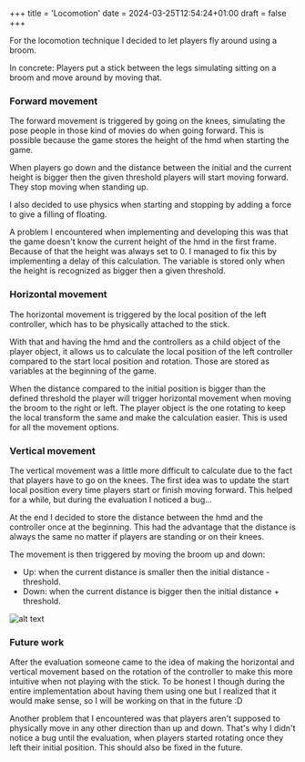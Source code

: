 +++
title = 'Locomotion'
date = 2024-03-25T12:54:24+01:00
draft = false
+++

For the locomotion technique I decided to let players fly around using a broom.


In concrete: Players put a stick between the legs simulating sitting on a broom and move around by moving that.


### Forward movement


The forward movement is triggered by going on the knees, simulating the pose people in those kind of movies do when going forward.
This is possible because the game stores the height of the hmd when starting the game.


When players go down and the distance between the initial and the current height is bigger then the given threshold players will start moving forward.
They stop moving when standing up.

I also decided to use physics when starting and stopping by adding a force to give a filling of floating.

A problem I encountered when implementing and developing this was that the game doesn't know the current height of the hmd in the first frame.
Because of that the height was always set to 0. I managed to fix this by implementing a delay of this calculation.
The variable is stored only when the height is recognized as bigger then a given threshold.


### Horizontal movement


The horizontal movement is triggered by the local position of the left controller, which has to be physically attached to the stick.

With that and having the hmd and the controllers as a child object of the player object, it allows us to calculate the local position of the left controller compared to the start local position and rotation.
Those are stored as variables at the beginning of the game.

When the distance compared to the initial position is bigger than the defined threshold the player will trigger horizontal movement when moving the broom to the right or left.
The player object is the one rotating to keep the local transform the same and make the calculation easier. This is used for all the movement options.


### Vertical movement


The vertical movement was a little more difficult to calculate due to the fact that players have to go on the knees.
The first idea was to update the start local position every time players start or finish moving forward.
This helped for a while, but during the evaluation I noticed a bug...


At the end I decided to store the distance between the hmd and the controller once at the beginning.
This had the advantage that the distance is always the same no matter if players are standing or on their knees.


The movement is then triggered by moving the broom up and down:
* Up: when the current distance is smaller then the initial distance - threshold.
* Down: when the current distance is bigger then the initial distance + threshold.

![alt text](/img/BroomMovement.png "Title Text")


### Future work


After the evaluation someone came to the idea of making the horizontal and vertical movement based on the rotation of the controller to make this more intuitive when not playing with the stick.
To be honest I though during the entire implementation about having them using one but I realized that it would make sense, so I will be working on that in the future :D

Another problem that I encountered was that players aren't supposed to physically move in any other direction than up and down. That's why I didn't notice a bug until the evaluation, when players started rotating once they left their initial position. This should also be fixed in the future.
